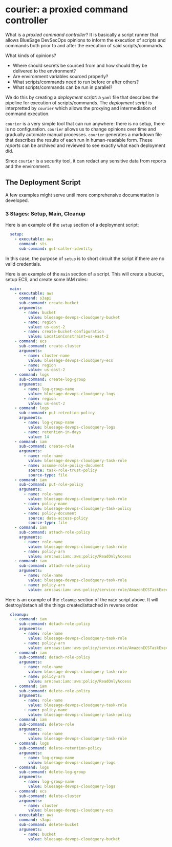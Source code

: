 # courier: a proxied command controller

What is a *proxied command controller*? It is basically a script runner that allows BlueSage DevSecOps opinions to inform the execution of scripts and commands both prior to and after the execution of said scripts/commands.

What kinds of opinions?
* Where should secrets be sourced from and how should they be delivered to the environment?
* Are environment variables sourced properly?
* What scripts/commands need to run before or after others?
* What scripts/commands can be run in parallel?

We do this by creating a *deployment script*: a `yaml` file that describes the pipeline for execution of scripts/commands. The *deployment script* is interpretted by `courier` which allows the proxying and intermediation of command execution.

`courier` is a very simple tool that can run anywhere: there is no setup, there is no configuration. `courier` allows us to change opinions over time and gradually automate manual processes. `courier` generates a markdown file that describes the results of each run in human-readable form. These *reports* can be archived and reviewed to see exactly what each deployment did.

Since `courier` is a security tool, it can redact any sensitive data from reports and the environment.

## The Deployment Script

A few examples might serve until more comprehensive documentation is developed.

### 3 Stages: Setup, Main, Cleanup

Here is an example of the `setup` section of a deployment script:

```yaml
  setup:
    - executable: aws
      command: sts
      sub-command: get-caller-identity
```

In this case, the purpose of `setup` is to short circuit the script if there are no valid credentials.

Here is an example of the `main` section of a script. This will create a bucket, setup ECS, and create some IAM roles:

```yaml
  main:
    - executable: aws
      command: s3api
      sub-command: create-bucket
      arguments:
        - name: bucket
          value: bluesage-devops-cloudquery-bucket
        - name: region
          value: us-east-2
        - name: create-bucket-configuration
          value: LocationConstraint=us-east-2
    - command: ecs
      sub-command: create-cluster
      arguments:
        - name: cluster-name
          value: bluesage-devops-cloudquery-ecs
        - name: region
          value: us-east-2
    - command: logs
      sub-command: create-log-group
      arguments:
        - name: log-group-name
          value: bluesage-devops-cloudquery-logs
        - name: region
          value: us-east-2
    - command: logs
      sub-command: put-retention-policy
      arguments:
        - name: log-group-name
          value: bluesage-devops-cloudquery-logs
        - name: retention-in-days
          value: 14
    - command: iam
      sub-command: create-role
      arguments:
        - name: role-name
          value: bluesage-devops-cloudquery-task-role
        - name: assume-role-policy-document
          source: task-role-trust-policy
          source-type: file
    - command: iam
      sub-command: put-role-policy
      arguments:
        - name: role-name
          value: bluesage-devops-cloudquery-task-role
        - name: policy-name
          value: bluesage-devops-cloudquery-task-policy
        - name: policy-document
          source: data-access-policy
          source-type: file
    - command: iam
      sub-command: attach-role-policy
      arguments:
        - name: role-name
          value: bluesage-devops-cloudquery-task-role
        - name: policy-arn
          value: arn:aws:iam::aws:policy/ReadOnlyAccess
    - command: iam
      sub-command: attach-role-policy
      arguments:
        - name: role-name
          value: bluesage-devops-cloudquery-task-role
        - name: policy-arn
          value: arn:aws:iam::aws:policy/service-role/AmazonECSTaskExecutionRolePolicy
```

Here is an example of the `cleanup` section of the `main` script above. It will destroy/detach all the things created/attached in reverse order.

```yaml
  cleanup:
    - command: iam
      sub-command: detach-role-policy
      arguments:
        - name: role-name
          value: bluesage-devops-cloudquery-task-role
        - name: policy-arn
          value: arn:aws:iam::aws:policy/service-role/AmazonECSTaskExecutionRolePolicy
    - command: iam
      sub-command: detach-role-policy
      arguments:
        - name: role-name
          value: bluesage-devops-cloudquery-task-role
        - name: policy-arn
          value: arn:aws:iam::aws:policy/ReadOnlyAccess
    - command: iam
      sub-command: delete-role-policy
      arguments:
        - name: role-name
          value: bluesage-devops-cloudquery-task-role
        - name: policy-name
          value: bluesage-devops-cloudquery-task-policy
    - command: iam
      sub-command: delete-role
      arguments:
        - name: role-name
          value: bluesage-devops-cloudquery-task-role
    - command: logs
      sub-command: delete-retention-policy
      arguments:
        - name: log-group-name
          value: bluesage-devops-cloudquery-logs
    - command: logs
      sub-command: delete-log-group
      arguments:
        - name: log-group-name
          value: bluesage-devops-cloudquery-logs
    - command: ecs
      sub-command: delete-cluster
      arguments:
        - name: cluster
          value: bluesage-devops-cloudquery-ecs
    - executable: aws
      command: s3api
      sub-command: delete-bucket
      arguments:
        - name: bucket
          value: bluesage-devops-cloudquery-bucket

```